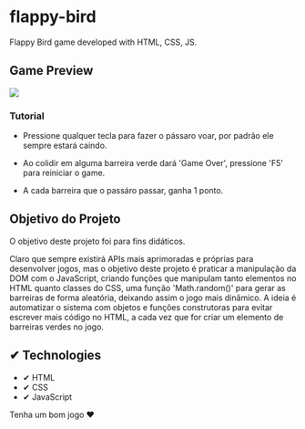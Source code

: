 # flappy-bird
 Flappy Bird game developed with HTML, CSS, JS.

## Game Preview

<img src="images/game-screen.gif">

### Tutorial

- Pressione qualquer tecla para fazer o pássaro voar, por padrão ele sempre estará caindo.

- Ao colidir em alguma barreira verde dará 'Game Over', pressione 'F5' para reiniciar o game.

- A cada barreira que o passáro passar, ganha 1 ponto.

## Objetivo do Projeto

O objetivo deste projeto foi para fins didáticos.

Claro que sempre existirá APIs mais aprimoradas e próprias para desenvolver jogos, mas o objetivo deste projeto é praticar a manipulação da DOM com o JavaScript, criando funções que manipulam tanto elementos no HTML quanto classes do CSS, uma função 'Math.random()' para gerar as barreiras de forma aleatória, deixando assim o jogo mais dinâmico. A ideia é automatizar o sistema com objetos e funções construtoras para evitar escrever mais código no HTML, a cada vez que for criar um elemento de barreiras verdes no jogo.

## ✔ Technologies

- ✔ HTML
- ✔ CSS
- ✔ JavaScript


Tenha um bom jogo ❤
